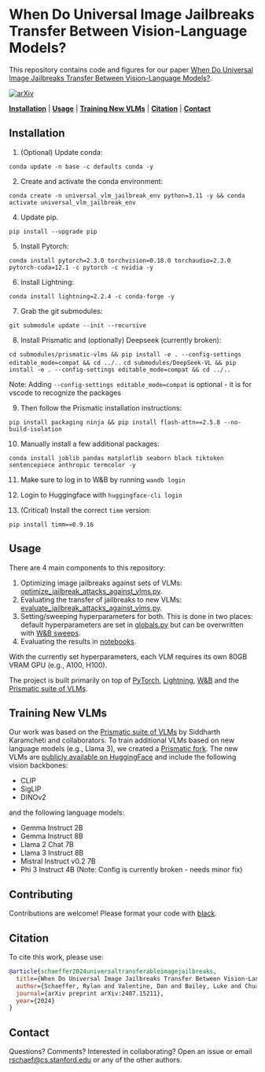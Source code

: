 # When Do Universal Image Jailbreaks Transfer Between Vision-Language Models?

This repository contains code and figures for our paper
[When Do Universal Image Jailbreaks Transfer Between Vision-Language Models?](https://www.arxiv.org/abs/2407.15211).

[![arXiv](https://img.shields.io/badge/arXiv-2407.15211-df2a2a.svg?style=for-the-badge)](https://arxiv.org/abs/2407.15211)


[**Installation**](#installation) | [**Usage**](#usage) | [**Training New VLMs**](#training-new-vlms) | [**Citation**](#citation) | [**Contact**](#contact)


## Installation

1. (Optional) Update conda:

`conda update -n base -c defaults conda -y`

2. Create and activate the conda environment:

`conda create -n universal_vlm_jailbreak_env python=3.11 -y && conda activate universal_vlm_jailbreak_env`

4. Update pip.

`pip install --upgrade pip`

5. Install Pytorch:

`conda install pytorch=2.3.0 torchvision=0.18.0 torchaudio=2.3.0 pytorch-cuda=12.1 -c pytorch -c nvidia -y`

6. Install Lightning:

`conda install lightning=2.2.4 -c conda-forge -y`

7. Grab the git submodules:

`git submodule update --init --recursive`

8. Install Prismatic and (optionally) Deepseek (currently broken):

`cd submodules/prismatic-vlms && pip install -e . --config-settings editable_mode=compat && cd ../..`
`cd submodules/DeepSeek-VL && pip install -e . --config-settings editable_mode=compat && cd ../..`

Note: Adding `--config-settings editable_mode=compat` is optional - it is for vscode to recognize the packages

9. Then follow the Prismatic installation instructions:

`pip install packaging ninja && pip install flash-attn==2.5.8 --no-build-isolation`

10. Manually install a few additional packages:

`conda install joblib pandas matplotlib seaborn black tiktoken sentencepiece anthropic termcolor -y`

11. Make sure to log in to W&B by running `wandb login`
12. Login to Huggingface with `huggingface-cli login`

13. (Critical) Install the correct `timm` version:

`pip install timm==0.9.16`

## Usage

There are 4 main components to this repository:

1. Optimizing image jailbreaks against sets of VLMs: [optimize_jailbreak_attacks_against_vlms.py](optimize_jailbreak_attacks_against_vlms.py).
2. Evaluating the transfer of jailbreaks to new VLMs: [evaluate_jailbreak_attacks_against_vlms.py](evaluate_jailbreak_attacks_against_vlms.py).
3. Setting/sweeping hyperparameters for both. This is done in two places: default hyperparameters are set in [globals.py](src/globals.py) but can be overwritten with [W&B sweeps](sweeps). 
4. Evaluating the results in [notebooks](notebooks).

With the currently set hyperparameters, each VLM requires its own 80GB VRAM GPU (e.g., A100, H100). 

The project is built primarily on top of [PyTorch](https://pytorch.org/), [Lightning](https://lightning.ai/docs/pytorch/stable/), [W&B](https://wandb.ai) and the [Prismatic suite of VLMs](https://github.com/TRI-ML/prismatic-vlms).

## Training New VLMs

Our work was based on the [Prismatic suite of VLMs](https://github.com/TRI-ML/prismatic-vlms)
by Siddharth Karamcheti and collaborators.
To train additional VLMs based on new language models (e.g., Llama 3), we created a [Prismatic fork](https://github.com/RylanSchaeffer/prismatic-vlms).
The new VLMs are [publicly available on HuggingFace](https://huggingface.co/RylanSchaeffer/prismatic-vlms)
and include the following vision backbones:

- CLIP
- SigLIP
- DINOv2

and the following language models:

- Gemma Instruct 2B
- Gemma Instruct 8B
- Llama 2 Chat 7B
- Llama 3 Instruct 8B
- Mistral Instruct v0.2 7B
- Phi 3 Instruct 4B (Note: Config is currently broken - needs minor fix)

## Contributing

Contributions are welcome! Please format your code with [black](https://github.com/psf/black).

## Citation

To cite this work, please use:

```bibtex
@article{schaeffer2024universaltransferableimagejailbreaks,
  title={When Do Universal Image Jailbreaks Transfer Between Vision-Language Models?},
  author={Schaeffer, Rylan and Valentine, Dan and Bailey, Luke and Chua, James and Eyzaguirre, Crist{\'o}bal and Durante, Zane and Benton, Joe and Miranda, Brando and Sleight, Henry and Hughes, John and others},
  journal={arXiv preprint arXiv:2407.15211},
  year={2024}
}
```

## Contact

Questions? Comments? Interested in collaborating?
Open an issue or email rschaef@cs.stanford.edu or any of the other authors.
